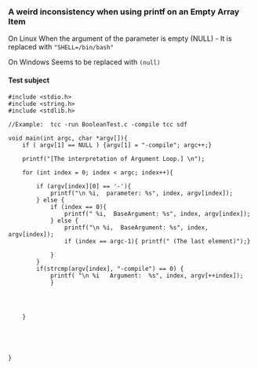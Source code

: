 ### A weird inconsistency when using printf on an Empty Array Item
On Linux
When the argument of the parameter is empty (NULL) - It is replaced with `"SHELL=/bin/bash"`

On Windows
Seems to be replaced with `(null)`


#### Test subject
```
#include <stdio.h>
#include <string.h>
#include <stdlib.h>

//Example:  tcc -run BooleanTest.c -compile tcc sdf

void main(int argc, char *argv[]){
	if ( argv[1] == NULL ) {argv[1] = "-compile"; argc++;}
	
	printf("[The interpretation of Argument Loop.] \n");
	
	for (int index = 0; index < argc; index++){
		
		if (argv[index][0] == '-'){ 
			printf("\n %i,  parameter: %s", index, argv[index]); 
		} else { 
			if (index == 0){
				printf(" %i,  BaseArgument: %s", index, argv[index]); 
			} else {
				printf("\n %i,  BaseArgument: %s", index, argv[index]); 
				if (index == argc-1){ printf(" (The last element)");}
				
			}
		}
		if(strcmp(argv[index], "-compile") == 0) {
			printf( "\n %i   Argument:  %s", index, argv[++index]);
			}
		

		
		
	}
	
	

	

}
```
